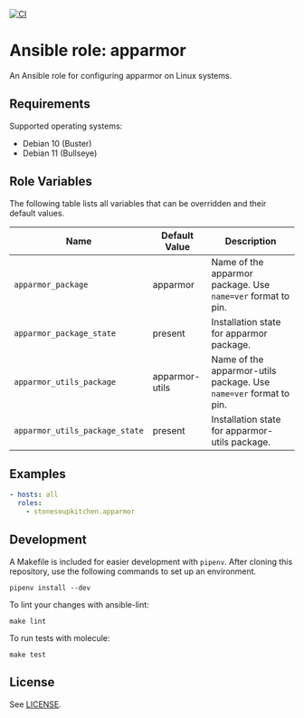 [![CI](https://github.com/StoneSoupKitchen/ansible-role-apparmor/actions/workflows/ci.yml/badge.svg)](https://github.com/StoneSoupKitchen/ansible-role-apparmor/actions/workflows/ci.yml)

# Ansible role: apparmor

An Ansible role for configuring apparmor on Linux systems.

## Requirements

Supported operating systems:
* Debian 10 (Buster)
* Debian 11 (Bullseye)

## Role Variables

The following table lists all variables that can be overridden
and their default values.

| Name                     | Default Value | Description                      |
| ------------------------ | ------------- | -------------------------------- |
| `apparmor_package` | apparmor | Name of the apparmor package. Use `name=ver` format to pin. |
| `apparmor_package_state` | present | Installation state for apparmor package. |
| `apparmor_utils_package` | apparmor-utils | Name of the apparmor-utils package. Use `name=ver` format to pin. |
| `apparmor_utils_package_state` | present | Installation state for apparmor-utils package. |

## Examples

```yaml
- hosts: all
  roles:
    - stonesoupkitchen.apparmor
```

## Development

A Makefile is included for easier development with `pipenv`.
After cloning this repository,
use the following commands to set up an environment.

    pipenv install --dev

To lint your changes with ansible-lint:

    make lint

To run tests with molecule:

    make test

## License

See [LICENSE](./LICENSE).

